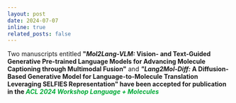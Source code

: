 ```yaml
---
layout: post
date: 2024-07-07
inline: true
related_posts: false
---
```


Two manuscripts entitled <b>"<i>Mol2Lang-VLM:</i> Vision- and Text-Guided Generative Pre-trained Language Models for Advancing Molecule Captioning through Multimodal Fusion"</b> and <b><i>"Lang2Mol-Diff:</i> A Diffusion-Based Generative Model for Language-to-Molecule Translation Leveraging SELFIES Representation" have been accepted for publication in the <span style="color: #00ab37;"><i>ACL 2024 Workshop Language + Molecules</i></span>